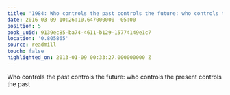 ```yaml
---
title: '1984: Who controls the past controls the future: who controls the …'
date: 2016-03-09 10:26:10.647000000 -05:00
position: 5
book_uuid: 9139ec85-ba74-4611-b129-15774149e1c7
location: '0.805865'
source: readmill
touch: false
highlighted_on: 2013-01-09 00:33:27.000000000 Z
---
```


Who controls the past controls the future: who controls the present controls the past